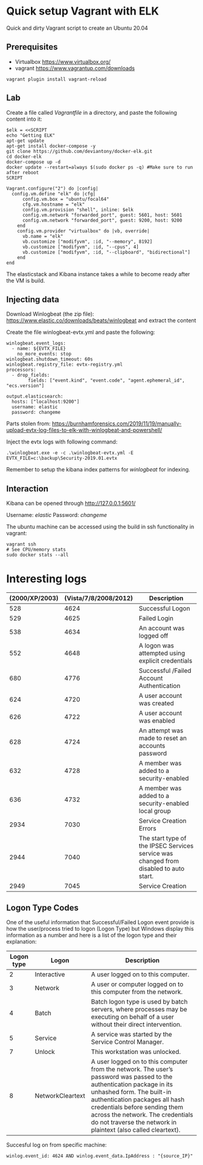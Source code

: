 # Quick setup Vagrant with ELK
Quick and dirty Vagrant script to create an Ubuntu 20.04
## Prerequisites

- Virtualbox https://www.virtualbox.org/
- vagrant https://www.vagrantup.com/downloads

```
vagrant plugin install vagrant-reload
```

## Lab

Create a file called *Vagrantfile* in a directory, and paste the following content into it:
```
$elk = <<SCRIPT
echo "Getting ELK"
apt-get update
apt-get install docker-compose -y
git clone https://github.com/deviantony/docker-elk.git
cd docker-elk
docker-compose up -d
docker update --restart=always $(sudo docker ps -q) #Make sure to run after reboot
SCRIPT

Vagrant.configure("2") do |config|
  config.vm.define "elk" do |cfg|
      config.vm.box = "ubuntu/focal64"
      cfg.vm.hostname = "elk"
      config.vm.provision "shell", inline: $elk
      config.vm.network "forwarded_port", guest: 5601, host: 5601
      config.vm.network "forwarded_port", guest: 9200, host: 9200
    end
    config.vm.provider "virtualbox" do |vb, override|
      vb.name = "elk"
      vb.customize ["modifyvm", :id, "--memory", 8192]
      vb.customize ["modifyvm", :id, "--cpus", 4]
      vb.customize ["modifyvm", :id, "--clipboard", "bidirectional"]
    end
end
```

The elasticstack and Kibana instance takes a while to become ready after the VM is build.

## Injecting data
Download Winlogbeat (the zip file): https://www.elastic.co/downloads/beats/winlogbeat and extract the content

Create the file winlogbeat-evtx.yml and paste the following:
```
winlogbeat.event_logs:
  - name: ${EVTX_FILE} 
    no_more_events: stop 
winlogbeat.shutdown_timeout: 60s 
winlogbeat.registry_file: evtx-registry.yml 
processors:
  - drop_fields:
        fields: ["event.kind", "event.code", "agent.ephemeral_id", "ecs.version"]

output.elasticsearch:
  hosts: ["localhost:9200"]
  username: elastic
  password: changeme
```
Parts stolen from: https://burnhamforensics.com/2019/11/19/manually-upload-evtx-log-files-to-elk-with-winlogbeat-and-powershell/

Inject the evtx logs with following command:
```
.\winlogbeat.exe -e -c .\winlogbeat-evtx.yml -E EVTX_FILE=c:\backup\Security-2019.01.evtx
```

Remember to setup the kibana index patterns for *winlogbeat* for indexing.

## Interaction

Kibana can be opened through http://127.0.0.1:5601/

Username: *elastic*
Password: *changeme*

The ubuntu machine can be accessed using the build in ssh functionality in vagrant:
```
vagrant ssh
# See CPU/memory stats
sudo docker stats --all
```

# Interesting logs
| (2000/XP/2003) | (Vista/7/8/2008/2012) | Description |
| -------- | -------- | -------- |
| 528     | 4624     | Successful Logon     |
| 529     | 4625     | Failed Login     |
| 538     | 4634     | An account was logged off     |
| 552     | 4648     | A logon was attempted using explicit credentials     |
| 680     | 4776     | Successful /Failed Account Authentication	     |
| 624     | 4720     | 	A user account was created     |
| 626   | 4722     | A user account was enabled     |
| 628     | 4724     | An attempt was made to reset an accounts password     |
| 632     | 4728	     | A member was added to a security-enabled |
| 636     | 4732     | 	A member was added to a security-enabled local group     |
| 2934     | 7030     | Service Creation Errors     |
| 2944     | 7040     | 	The start type of the IPSEC Services service was changed from disabled to auto start.     |
| 2949     | 7045     | Service Creation     |




## Logon Type Codes
One of the useful information that Successful/Failed Logon event provide is how the user/process tried to logon (Logon Type) but Windows display this information as a number and here is a list of the logon type and their explanation:

| Logon type | Logon | Description |
| -------- | -------- | -------- |
| 2     | Interactive     | A user logged on to this computer.     |
| 3     | Network     | A user or computer logged on to this computer from the network.     |
| 4     | Batch     | Batch logon type is used by batch servers, where processes may be executing on behalf of a user without their direct intervention.     |
| 5     | Service     | A service was started by the Service Control Manager.     |
| 7     | Unlock     | This workstation was unlocked.     |
| 8     | NetworkCleartext     | A user logged on to this computer from the network. The user’s password was passed to the authentication package in its unhashed form. The built-in authentication packages all hash credentials before sending them across the network. The credentials do not traverse the network in plaintext (also called cleartext).     |

Succesful log on from specific machine:
```
winlog.event_id: 4624 AND winlog.event_data.IpAddress : "{source_IP}"
```

